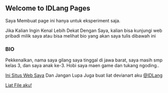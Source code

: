 ## Welcome to IDLang Pages

Saya Membuat page ini hanya untuk eksperiment saja.

Jika Kalian Ingin Kenal Lebih Dekat Dengan Saya, kalian bisa kunjungi web pribadi milik saya atau bisa melihat bio yang akan saya tulis dibawah ini

### BIO

Pekkenalkan, nama saya gilang saya tinggal di jawa barat, saya masih smp kelas 3, dan saya anak ke-3.
Hobi saya maen game dan tukang ngoding..

[Ini Situs Web Saya](http://lang.bloger.id/) Dan Jangan Lupa Juga buat liat devianart aku [@IDLang](https://idlang.deviantart.com)

[Liat File aku!](https://github.com/idlang/idlang.github.io/)
